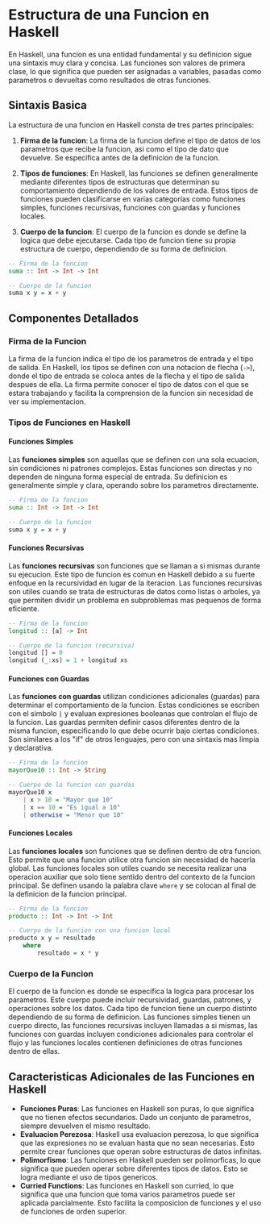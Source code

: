 # Estructura de una Funcion en Haskell

En Haskell, una funcion es una entidad fundamental y su definicion sigue una sintaxis muy clara y concisa. Las funciones son valores de primera clase, lo que significa que pueden ser asignadas a variables, pasadas como parametros o devueltas como resultados de otras funciones.

## Sintaxis Basica

La estructura de una funcion en Haskell consta de tres partes principales:

1. **Firma de la funcion**: La firma de la funcion define el tipo de datos de los parametros que recibe la funcion, asi como el tipo de dato que devuelve. Se especifica antes de la definicion de la funcion.

2. **Tipos de funciones**: En Haskell, las funciones se definen generalmente mediante diferentes tipos de estructuras que determinan su comportamiento dependiendo de los valores de entrada. Estos tipos de funciones pueden clasificarse en varias categorías como funciones simples, funciones recursivas, funciones con guardas y funciones locales.

3. **Cuerpo de la funcion**: El cuerpo de la funcion es donde se define la logica que debe ejecutarse. Cada tipo de funcion tiene su propia estructura de cuerpo, dependiendo de su forma de definicion.

```Haskell
-- Firma de la funcion
suma :: Int -> Int -> Int

-- Cuerpo de la funcion
suma x y = x + y
```

## Componentes Detallados

### Firma de la Funcion

La firma de la funcion indica el tipo de los parametros de entrada y el tipo de salida. En Haskell, los tipos se definen con una notacion de flecha (`->`), donde el tipo de entrada se coloca antes de la flecha y el tipo de salida despues de ella. La firma permite conocer el tipo de datos con el que se estara trabajando y facilita la comprension de la funcion sin necesidad de ver su implementacion.

### Tipos de Funciones en Haskell

#### Funciones Simples

Las **funciones simples** son aquellas que se definen con una sola ecuacion, sin condiciones ni patrones complejos. Estas funciones son directas y no dependen de ninguna forma especial de entrada. Su definicion es generalmente simple y clara, operando sobre los parametros directamente.

```Haskell
-- Firma de la funcion
suma :: Int -> Int -> Int

-- Cuerpo de la funcion
suma x y = x + y
```

#### Funciones Recursivas

Las **funciones recursivas** son funciones que se llaman a si mismas durante su ejecucion. Este tipo de funcion es comun en Haskell debido a su fuerte enfoque en la recursividad en lugar de la iteracion. Las funciones recursivas son utiles cuando se trata de estructuras de datos como listas o arboles, ya que permiten dividir un problema en subproblemas mas pequenos de forma eficiente.

```Haskell
-- Firma de la funcion
longitud :: [a] -> Int

-- Cuerpo de la funcion (recursiva)
longitud [] = 0
longitud (_:xs) = 1 + longitud xs
```

#### Funciones con Guardas

Las **funciones con guardas** utilizan condiciones adicionales (guardas) para determinar el comportamiento de la funcion. Estas condiciones se escriben con el simbolo `|` y evaluan expresiones booleanas que controlan el flujo de la funcion. Las guardas permiten definir casos diferentes dentro de la misma funcion, especificando lo que debe ocurrir bajo ciertas condiciones. Son similares a los "if" de otros lenguajes, pero con una sintaxis mas limpia y declarativa.

```Haskell
-- Firma de la funcion
mayorQue10 :: Int -> String

-- Cuerpo de la funcion con guardas
mayorQue10 x
    | x > 10 = "Mayor que 10"
    | x == 10 = "Es igual a 10"
    | otherwise = "Menor que 10"
```

#### Funciones Locales

Las **funciones locales** son funciones que se definen dentro de otra funcion. Esto permite que una funcion utilice otra funcion sin necesidad de hacerla global. Las funciones locales son utiles cuando se necesita realizar una operacion auxiliar que solo tiene sentido dentro del contexto de la funcion principal. Se definen usando la palabra clave `where` y se colocan al final de la definicion de la funcion principal.

```Haskell
-- Firma de la funcion
producto :: Int -> Int -> Int

-- Cuerpo de la funcion con una funcion local
producto x y = resultado
    where
        resultado = x * y
```

### Cuerpo de la Funcion

El cuerpo de la funcion es donde se especifica la logica para procesar los parametros. Este cuerpo puede incluir recursividad, guardas, patrones, y operaciones sobre los datos. Cada tipo de funcion tiene un cuerpo distinto dependiendo de su forma de definicion. Las funciones simples tienen un cuerpo directo, las funciones recursivas incluyen llamadas a si mismas, las funciones con guardas incluyen condiciones adicionales para controlar el flujo y las funciones locales contienen definiciones de otras funciones dentro de ellas.

## Caracteristicas Adicionales de las Funciones en Haskell

- **Funciones Puras**: Las funciones en Haskell son puras, lo que significa que no tienen efectos secundarios. Dado un conjunto de parametros, siempre devuelven el mismo resultado.
- **Evaluacion Perezosa**: Haskell usa evaluacion perezosa, lo que significa que las expresiones no se evaluan hasta que no sean necesarias. Esto permite crear funciones que operan sobre estructuras de datos infinitas.
- **Polimorfismo**: Las funciones en Haskell pueden ser polimorficas, lo que significa que pueden operar sobre diferentes tipos de datos. Esto se logra mediante el uso de tipos genericos.
- **Curried Functions**: Las funciones en Haskell son curried, lo que significa que una funcion que toma varios parametros puede ser aplicada parcialmente. Esto facilita la composicion de funciones y el uso de funciones de orden superior.
